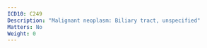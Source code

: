 ```yaml
---
ICD10: C249
Description: "Malignant neoplasm: Biliary tract, unspecified"
Matters: No
Weight: 0
---
```

